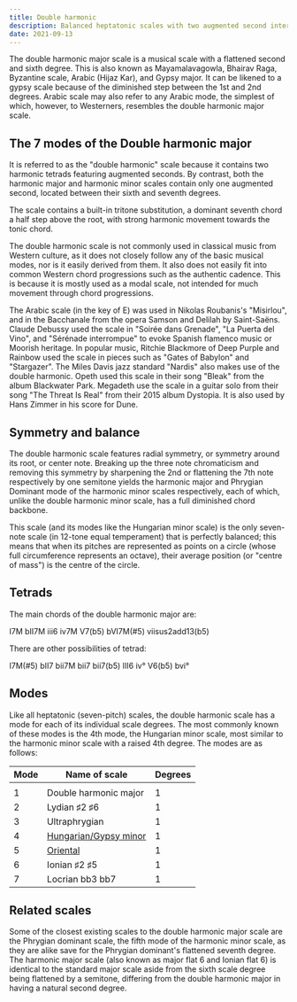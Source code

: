 ```yaml
---
title: Double harmonic
description: Balanced heptatonic scales with two augmented second intervals
date: 2021-09-13
---
```


The double harmonic major scale is a musical scale with a flattened second and sixth degree. This is also known as Mayamalavagowla, Bhairav Raga, Byzantine scale, Arabic (Hijaz Kar), and Gypsy major. It can be likened to a gypsy scale because of the diminished step between the 1st and 2nd degrees. Arabic scale may also refer to any Arabic mode, the simplest of which, however, to Westerners, resembles the double harmonic major scale.

## The 7 modes of the Double harmonic major

<script setup>
  import scales from '#/db/scales/scales.yaml'
  const { double } = scales
</script>

<chroma-profile-collection :collection="double" />

<youtube-embed video="jiAo-ZA7Ijg" />

It is referred to as the "double harmonic" scale because it contains two harmonic tetrads featuring augmented seconds. By contrast, both the harmonic major and harmonic minor scales contain only one augmented second, located between their sixth and seventh degrees.

The scale contains a built-in tritone substitution, a dominant seventh chord a half step above the root, with strong harmonic movement towards the tonic chord.

The double harmonic scale is not commonly used in classical music from Western culture, as it does not closely follow any of the basic musical modes, nor is it easily derived from them. It also does not easily fit into common Western chord progressions such as the authentic cadence. This is because it is mostly used as a modal scale, not intended for much movement through chord progressions.

The Arabic scale (in the key of E) was used in Nikolas Roubanis's "Misirlou", and in the Bacchanale from the opera Samson and Delilah by Saint-Saëns. Claude Debussy used the scale in "Soirée dans Grenade", "La Puerta del Vino", and "Sérénade interrompue" to evoke Spanish flamenco music or Moorish heritage. In popular music, Ritchie Blackmore of Deep Purple and Rainbow used the scale in pieces such as "Gates of Babylon" and "Stargazer". The Miles Davis jazz standard "Nardis" also makes use of the double harmonic. Opeth used this scale in their song "Bleak" from the album Blackwater Park. Megadeth use the scale in a guitar solo from their song "The Threat Is Real" from their 2015 album Dystopia. It is also used by Hans Zimmer in his score for Dune.

<youtube-embed video="n7hSabSnCEg" />

## Symmetry and balance

The double harmonic scale features radial symmetry, or symmetry around its root, or center note. Breaking up the three note chromaticism and removing this symmetry by sharpening the 2nd or flattening the 7th note respectively by one semitone yields the harmonic major and Phrygian Dominant mode of the harmonic minor scales respectively, each of which, unlike the double harmonic minor scale, has a full diminished chord backbone.

This scale (and its modes like the Hungarian minor scale) is the only seven-note scale (in 12-tone equal temperament) that is perfectly balanced; this means that when its pitches are represented as points on a circle (whose full circumference represents an octave), their average position (or "centre of mass") is the centre of the circle.

<youtube-embed video="hNHAdf8XOik" />

## Tetrads

The main chords of the double harmonic major are:

I7M bII7M iii6 iv7M V7(b5) bVI7M(#5) viisus2add13(b5)

There are other possibilities of tetrad:

I7M(#5) bII7 bii7M bii7 bii7(b5) III6 iv° V6(b5) bvi°

## Modes

Like all heptatonic (seven-pitch) scales, the double harmonic scale has a mode for each of its individual scale degrees. The most commonly known of these modes is the 4th mode, the Hungarian minor scale, most similar to the harmonic minor scale with a raised 4th degree. The modes are as follows:

| Mode | Name of scale                                                                                                                    | Degrees |
| ---- | -------------------------------------------------------------------------------------------------------------------------------- | ------- |
|      |
| 1    | Double harmonic major                                                                                                            | 1       | ♭2 | 3   | 4  | 5  | ♭6 | 7   | 8 |
| 2    | Lydian ♯2 ♯6                                                                                                                     | 1       | ♯2 | 3   | ♯4 | 5  | ♯6 | 7   | 8 |
| 3    | Ultraphrygian                                                                                                                    | 1       | ♭2 | ♭3  | ♭4 | 5  | ♭6 | 7   | 8 |
| 4    | [Hungarian/Gypsy minor](https://en.wikipedia.org/wiki/Hungarian_minor_scale "Hungarian minor scale")                             | 1       | 2  | ♭3  | ♯4 | 5  | ♭6 | 7   | 8 |
| 5    | [Oriental](https://en.wikipedia.org/w/index.php?title=Oriental_mode&action=edit&redlink=1 "Oriental mode (page does not exist)") | 1       | ♭2 | 3   | 4  | ♭5 | 6  | ♭7  | 8 |
| 6    | Ionian ♯2 ♯5                                                                                                                     | 1       | ♯2 | 3   | 4  | ♯5 | 6  | 7   | 8 |
| 7    | Locrian bb3 bb7                                                                                                                  | 1       | ♭2 | bb3 | 4  | ♭5 | ♭6 | bb7 | 8 |

<youtube-embed video="LW6qGy3RtwY" />

## Related scales

Some of the closest existing scales to the double harmonic major scale are the Phrygian dominant scale, the fifth mode of the harmonic minor scale, as they are alike save for the Phrygian dominant's flattened seventh degree. The harmonic major scale (also known as major flat 6 and Ionian flat 6) is identical to the standard major scale aside from the sixth scale degree being flattened by a semitone, differing from the double harmonic major in having a natural second degree.
